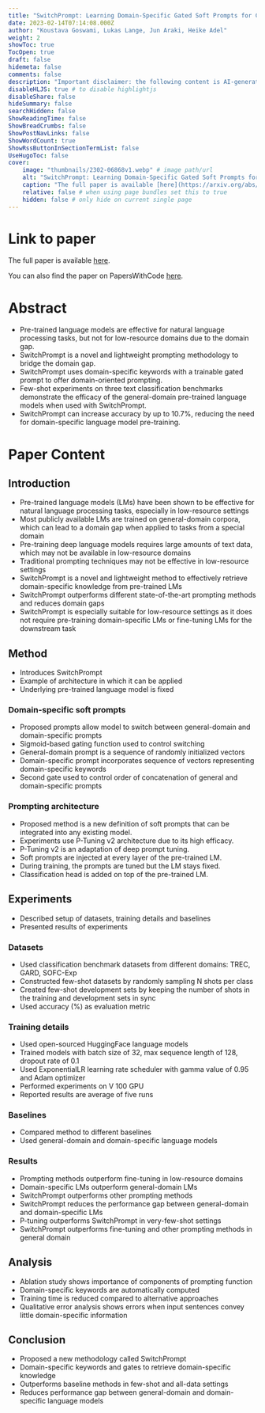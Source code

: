 ```yaml
---
title: "SwitchPrompt: Learning Domain-Specific Gated Soft Prompts for Classification in Low-Resource Domains"
date: 2023-02-14T07:14:08.000Z
author: "Koustava Goswami, Lukas Lange, Jun Araki, Heike Adel"
weight: 2
showToc: true
TocOpen: true
draft: false
hidemeta: false
comments: false
description: "Important disclaimer: the following content is AI-generated, please make sure to fact check the presented information by reading the full paper."
disableHLJS: true # to disable highlightjs
disableShare: false
hideSummary: false
searchHidden: false
ShowReadingTime: false
ShowBreadCrumbs: false
ShowPostNavLinks: false
ShowWordCount: true
ShowRssButtonInSectionTermList: false
UseHugoToc: false
cover:
    image: "thumbnails/2302-06868v1.webp" # image path/url
    alt: "SwitchPrompt: Learning Domain-Specific Gated Soft Prompts for Classification in Low-Resource Domains" # alt text
    caption: "The full paper is available [here](https://arxiv.org/abs/2302.06868)." # display caption under cover
    relative: false # when using page bundles set this to true
    hidden: false # only hide on current single page
---
```


# Link to paper
The full paper is available [here](https://arxiv.org/abs/2302.06868).

You can also find the paper on PapersWithCode [here](https://paperswithcode.com/paper/switchprompt-learning-domain-specific-gated).

# Abstract
- Pre-trained language models are effective for natural language processing tasks, but not for low-resource domains due to the domain gap.
- SwitchPrompt is a novel and lightweight prompting methodology to bridge the domain gap.
- SwitchPrompt uses domain-specific keywords with a trainable gated prompt to offer domain-oriented prompting.
- Few-shot experiments on three text classification benchmarks demonstrate the efficacy of the general-domain pre-trained language models when used with SwitchPrompt.
- SwitchPrompt can increase accuracy by up to 10.7%, reducing the need for domain-specific language model pre-training.

# Paper Content

## Introduction
- Pre-trained language models (LMs) have been shown to be effective for natural language processing tasks, especially in low-resource settings
- Most publicly available LMs are trained on general-domain corpora, which can lead to a domain gap when applied to tasks from a special domain
- Pre-training deep language models requires large amounts of text data, which may not be available in low-resource domains
- Traditional prompting techniques may not be effective in low-resource settings
- SwitchPrompt is a novel and lightweight method to effectively retrieve domain-specific knowledge from pre-trained LMs
- SwitchPrompt outperforms different state-of-the-art prompting methods and reduces domain gaps
- SwitchPrompt is especially suitable for low-resource settings as it does not require pre-training domain-specific LMs or fine-tuning LMs for the downstream task

## Method
- Introduces SwitchPrompt
- Example of architecture in which it can be applied
- Underlying pre-trained language model is fixed

### Domain-specific soft prompts
- Proposed prompts allow model to switch between general-domain and domain-specific prompts
- Sigmoid-based gating function used to control switching
- General-domain prompt is a sequence of randomly initialized vectors
- Domain-specific prompt incorporates sequence of vectors representing domain-specific keywords
- Second gate used to control order of concatenation of general and domain-specific prompts

### Prompting architecture
- Proposed method is a new definition of soft prompts that can be integrated into any existing model.
- Experiments use P-Tuning v2 architecture due to its high efficacy.
- P-Tuning v2 is an adaptation of deep prompt tuning.
- Soft prompts are injected at every layer of the pre-trained LM.
- During training, the prompts are tuned but the LM stays fixed.
- Classification head is added on top of the pre-trained LM.

## Experiments
- Described setup of datasets, training details and baselines
- Presented results of experiments

### Datasets
- Used classification benchmark datasets from different domains: TREC, GARD, SOFC-Exp
- Constructed few-shot datasets by randomly sampling N shots per class
- Created few-shot development sets by keeping the number of shots in the training and development sets in sync
- Used accuracy (%) as evaluation metric

### Training details
- Used open-sourced HuggingFace language models
- Trained models with batch size of 32, max sequence length of 128, dropout rate of 0.1
- Used ExponentialLR learning rate scheduler with gamma value of 0.95 and Adam optimizer
- Performed experiments on V 100 GPU
- Reported results are average of five runs

### Baselines
- Compared method to different baselines
- Used general-domain and domain-specific language models

### Results
- Prompting methods outperform fine-tuning in low-resource domains
- Domain-specific LMs outperform general-domain LMs
- SwitchPrompt outperforms other prompting methods
- SwitchPrompt reduces the performance gap between general-domain and domain-specific LMs
- P-tuning outperforms SwitchPrompt in very-few-shot settings
- SwitchPrompt outperforms fine-tuning and other prompting methods in general domain

## Analysis
- Ablation study shows importance of components of prompting function
- Domain-specific keywords are automatically computed
- Training time is reduced compared to alternative approaches
- Qualitative error analysis shows errors when input sentences convey little domain-specific information

## Conclusion
- Proposed a new methodology called SwitchPrompt
- Domain-specific keywords and gates to retrieve domain-specific knowledge
- Outperforms baseline methods in few-shot and all-data settings
- Reduces performance gap between general-domain and domain-specific language models
